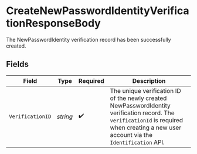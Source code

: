 # CreateNewPasswordIdentityVerificationResponseBody

The NewPasswordIdentity verification record has been successfully created.


## Fields

| Field                                                                                                                                                                                    | Type                                                                                                                                                                                     | Required                                                                                                                                                                                 | Description                                                                                                                                                                              |
| ---------------------------------------------------------------------------------------------------------------------------------------------------------------------------------------- | ---------------------------------------------------------------------------------------------------------------------------------------------------------------------------------------- | ---------------------------------------------------------------------------------------------------------------------------------------------------------------------------------------- | ---------------------------------------------------------------------------------------------------------------------------------------------------------------------------------------- |
| `VerificationID`                                                                                                                                                                         | *string*                                                                                                                                                                                 | :heavy_check_mark:                                                                                                                                                                       | The unique verification ID of the newly created NewPasswordIdentity verification record. The `verificationId` is required when creating a new user account via the `Identification` API. |